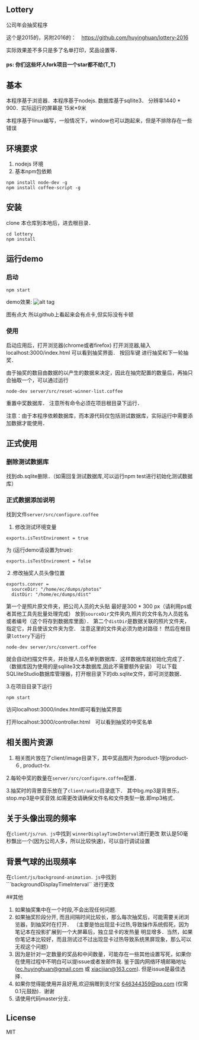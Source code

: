 Lottery
---------------
  公司年会抽奖程序
  
  这个是2015的，另附2016的：　https://github.com/huyinghuan/lottery-2016
  
  实际效果差不多只是多了名单打印，奖品设置等．

#### ps: 你们这些坏人fork项目一个star都不给(T_T)

## 基本

本程序基于浏览器．本程序基于nodejs. 数据库基于sqllite3． 分辨率1440 * 900．实际运行的屏幕是 15米*9米

本程序基于linux编写，一般情况下，window也可以跑起来，但是不排除存在一些错误

## 环境要求

1. nodejs 环境
2. 基本npm包依赖

```
npm install node-dev -g
npm install coffee-script -g
```

## 安装
clone 本仓库到本地后，进去根目录．

```
cd lottery
npm install
```

## 运行demo

### 启动

```
npm start
```
demo效果:
![alt tag](https://cloud.githubusercontent.com/assets/3005433/6016636/e36c86b4-abbf-11e4-9847-98d9315c477a.gif)

图有点大 所以github上看起来会有点卡,但实际没有卡顿

### 使用

启动应用后，打开浏览器(chrome或者firefox) 打开浏览器,输入 localhost:3000/index.html 可以看到抽奖界面．
按回车键 进行抽奖和下一轮抽奖．

由于抽奖的数目由数据的以产生的数据来决定，因此在抽完配置的数量后，再抽只会抽取一个，可以通过运行

```
node-dev server/src/reset-winner-list.coffee
```
重置中奖数据库．
注意所有命令必须在项目根目录下运行．

注意：由于本程序依赖数据库，而本源代码仅包括测试数据库，实际运行中需要添加数据才能使用．

## 正式使用

### 删除测试数据库

找到db.sqlite删除．（如需回复测试数据库,可以运行npm test进行初始化测试数据库）

### 正式数据添加说明

找到文件```server/src/configure.coffee```

1. 修改测试环境变量
```
exports.isTestEnviroment = true
```
为 (运行demo请设置为true):
```
exports.isTestEnviroment = false
```

２.修改抽奖人员头像位置

```
exports.conver =
  sourceDir: "/home/ec/dumps/photos"
  distDir: "/home/ec/dumps/dist"
```
第一个是照片原文件夹，把公司人员的大头贴 最好是300 * 300 px（请利用ps或者其他工具先批量处理完成）
放到```sourceDir```文件夹内,照片的文件名为人员姓名或者编号（这个将存到数据库里面）．
第二个```distDir```是数据关联的照片文件夹，指定它，并且使该文件夹为空．
注意这里的文件夹必须为绝对路径！
然后在根目录```lottery```下运行
```
node-dev server/src/convert.coffee
```
就会自动扫描文件夹，并处理人员名单到数据库．这样数据库就初始化完成了．（数据库因为使用的是sqllite3文本数据库,因此不需要额外安装）
可以下载SQLliteStudio数据库管理器，打开根目录下的db.sqlite文件，即可浏览数据．

3.在项目目录下运行
```
npm start
```
访问localhost:3000/index.html即可看到抽奖界面

打开localhost:3000/controller.html　可以看到抽奖的中奖名单


## 相关图片资源
1. 相关图片放在了client/image目录下，其中奖品图片为product-1到product-６, product-tv.

2.每轮中奖的数量在```server/src/configure.coffee```配置．

3.抽奖时的背景音乐放在了```client/audio```目录底下．
其中bg.mp3是背景乐，stop.mp3是中奖音效.如需更改请确保文件名和文件类型一致.即mp3格式．


## 关于头像出现的频率
在```client/js/run．js```中找到 ```winnerDisplayTimeInterval```进行更改
默认是50毫秒飘出一个(因为公司人多，所以比较快速)，可以自行调试设置

## 背景气球的出现频率
在```client/js/background-animation．js```中找到```backgroundDisplayTimeInterval``
进行更改

##其他
1. 如果抽奖集中在一个时段,不会出现任何问题.
2. 如果抽奖阶段分开, 而且间隔时间比较长，那么每次抽奖后，可能需要关闭浏览器，到抽奖时在打开．
（主要是怕出现显卡过热,导致操作系统假死，因为笔记本在投影扩展到一个大屏幕后，独立显卡的发热量
明显增多．当然，如果你笔记本比较好，而且测试过不过出现显卡过热导致系统黑屏现象，那么可以无视这个问题）
3. 因为是针对一定数量的奖品和中间数量，可能存在一些其他设置写死，如果你在使用过程中不明白可以提issue或者发邮件我.
鉴于国内网络环境邮箱地址(ec.huyinghuan@gmail.com 或 xiacijian@163.com). 但是issue是最佳选择．
4. 如果你觉得能使用并且好用,欢迎捐赠到支付宝 646344359@qq.com (仅需0.1元鼓励)．谢谢
5. 请使用代码master分支．

## License
MIT

